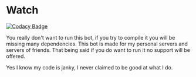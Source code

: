 # Watch

[![Codacy Badge](https://api.codacy.com/project/badge/Grade/0588c343f5514f0ebdd8e2b67cbd47fb)](https://www.codacy.com/app/swvn10/Watch?utm_source=github.com&utm_medium=referral&utm_content=swvn9/Watch&utm_campaign=badger)

You really don't want to run this bot, if you try to compile it you will be missing many dependencies.
This bot is made for my personal servers and servers of friends. That being said if you do want to run it no support will be offered.

Yes I know my code is janky, I never claimed to be good at what I do.
